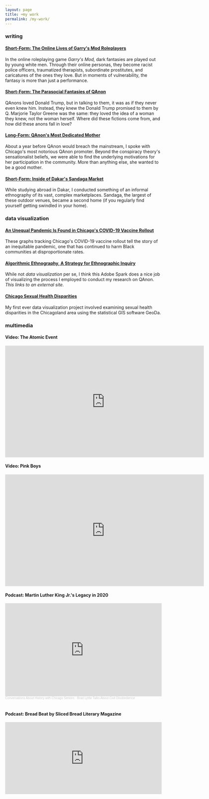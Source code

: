 ```yaml
---
layout: page
title: ⌨️my work
permalink: /my-work/
---
```


### writing

#### [Short-Form: The Online Lives of Garry's Mod Roleplayers](/my-work/garrys-mod/)

In the online roleplaying game *Garry's Mod,* dark fantasies are played out by young white men. Through their online personas, they become racist police officers, traumatized therapists, subordinate prostitutes, and caricatures of the ones they love. But in moments of vulnerability, the fantasy is more than just a performance.  

#### [Short-Form: The Parasocial Fantasies of QAnon](/my-work/parasocial-qanon/)

QAnons loved Donald Trump, but in talking to them, it was as if they never even knew him. Instead, they knew the Donald Trump promised to them by Q. Marjorie Taylor Greene was the same: they loved the idea of a woman they knew, not the woman herself. Where did these fictions come from, and how did these anons fall in love?

#### [Long-Form: QAnon's Most Dedicated Mother](/my-work/the-peoples-bridge/)

About a year before QAnon would breach the mainstream, I spoke with Chicago's most notorious QAnon promoter. Beyond the conspiracy theory's sensationalist beliefs, we were able to find the underlying motivations for her participation in the community. More than anything else, she wanted to be a good mother.

#### [Short-Form: Inside of Dakar's Sandaga Market](/my-work/sandaga-market/)

While studying abroad in Dakar, I conducted something of an informal ethnography of its vast, complex marketplaces. Sandaga, the largest of these outdoor venues, became a second home (if you regularly find yourself getting swindled in your home).

### data visualization

#### [An Unequal Pandemic Is Found in Chicago's COVID-19 Vaccine Rollout](/my-work/chicago-covid/)

These graphs tracking Chicago's COVID-19 vaccine rollout tell the story of an inequitable pandemic, one that has continued to harm Black communities at disproportionate rates.

<!-- #### [Networks of Identity on QAnon Twitter](/my-work/qanon-twitter/)

During the summer of 2020, I used the R statistical programming language to download hundreds of thousands of tweets from QAnons. With that data, I investigated some of the more salient themes or their self-identification. Here's how QAnons present themselves to the world and each other. -->

#### [Algorithmic Ethnography, A Strategy for Ethnographic Inquiry](https://spark.adobe.com/page/cRH1UENjuWLAS/)

While not *data visualization* per se, I think this Adobe Spark does a nice job of visualizing the process I employed to conduct my research on QAnon. *This links to an external site.*

#### [Chicago Sexual Health Disparities](/my-work/health-disparity/)

My first ever data visualization project involved examining sexual health disparities in the Chicagoland area using the statistical GIS software GeoDa.

### multimedia

#### Video: The Atomic Event

<iframe title="vimeo-player" src="https://player.vimeo.com/video/352757380" width="640" height="360" frameborder="0" allowfullscreen></iframe>

<br>

#### Video: Pink Boys

<iframe title="vimeo-player" src="https://player.vimeo.com/video/245565745" width="640" height="360" frameborder="0" allowfullscreen></iframe>

<br>

#### Podcast: Martin Luther King Jr.'s Legacy in 2020

<iframe width="100%" height="300" scrolling="no" frameborder="no" allow="autoplay" src="https://w.soundcloud.com/player/?url=https%3A//api.soundcloud.com/tracks/967460605&color=%23ff5500&auto_play=false&hide_related=false&show_comments=true&show_user=true&show_reposts=false&show_teaser=true&visual=true"></iframe><div style="font-size: 10px; color: #cccccc;line-break: anywhere;word-break: normal;overflow: hidden;white-space: nowrap;text-overflow: ellipsis; font-family: Interstate,Lucida Grande,Lucida Sans Unicode,Lucida Sans,Garuda,Verdana,Tahoma,sans-serif;font-weight: 100;"><a href="https://soundcloud.com/kafi-moragne-patterson" title="Conversations About History with Chicago Seniors" target="_blank" style="color: #cccccc; text-decoration: none;">Conversations About History with Chicago Seniors</a> · <a href="https://soundcloud.com/kafi-moragne-patterson/brad-lyttle" title="Brad Lyttle Talks About Civil Disobedience" target="_blank" style="color: #cccccc; text-decoration: none;">Brad Lyttle Talks About Civil Disobedience</a></div>

<br>

#### Podcast: Bread Beat by Sliced Bread Literary Magazine

<iframe src="https://open.spotify.com/embed-podcast/episode/7DaBxx3pxCirONG6UsBPL7" width="100%" height="232" frameborder="0" allowtransparency="true" allow="encrypted-media"></iframe>


